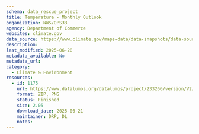 ```yaml
---
schema: data_rescue_project 
title: Temperature - Monthly Outlook
organization: NWS/OPS33
agency: Department of Commerce
websites: climate.gov
data_source: https://www.climate.gov/maps-data/data-snapshots/data-source/temperature-monthly-outlook
description: 
last_modified: 2025-06-28
metadata_available: No
metadata_url: 
category:
  - Climate & Environment 
resources:
  - id: 1175
    url: https://www.datalumos.org/datalumos/project/233266/version/V2/view
    format: ZIP, PNG
    status: Finished
    size: 2.05
    download_date: 2025-06-21
    maintainer: DRP, DL
    notes: 
---
```

